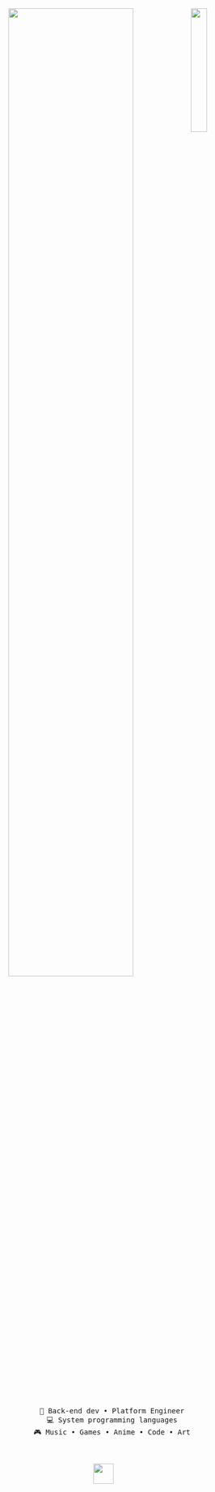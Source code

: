 <div align="center">
<img src="https://cdn.discordapp.com/attachments/1162976102034198591/1277782256160739468/2392edec5ba1037f4d5dc3c59a098700.png?ex=66ce6af5&is=66cd1975&hm=f7af7731e38a4df4c333f759eebcce9e18244d0cdc6c9b9e8b6a790b2e66e852&" width="25%" align="right" />
<img src="https://readme-typing-svg.herokuapp.com?font=Montserrat&duration=3000&pause=1000&color=F7F7F7&center=true&vCenter=true&width=435&lines=Howdy!+I'm+Yuzuk.;JavaScript+%7C+Lua+%7C+Ruby+%7C+Python;Creating+cool+stuff+with+code!+%F0%9F%9A%80" width="70%" />
<br><br>
<pre>
    💼 Back-end dev • Platform Engineer
    💻 System programming languages
    🎮 Music • Games • Anime • Code • Art
</pre>
<br><br>
<img src="https://raw.githubusercontent.com/innng/innng/master/assets/kyubey.gif" height="40" />
</div>
